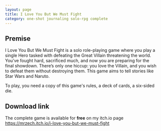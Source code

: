 ```yaml
---
layout: page
title: I Love You But We Must Fight
category: one-shot journaling solo-rpg complete
---
```


## Premise
I Love You But We Must Fight is a solo role-playing game where you play a single Hero tasked with defeating the Great Villain threatening the world. You’ve fought hard, sacrificed much, and now you are preparing for the final showdown. There’s only one hiccup: you love the Villain, and you wish to defeat them without destroying them. This game aims to tell stories like Star Wars and Naruto.

To play, you need a copy of this game's rules, a deck of cards, a six-sided die. 

## Download link
The complete game is available for **free** on my itch.io page
https://mrzech.itch.io/i-love-you-but-we-must-fight